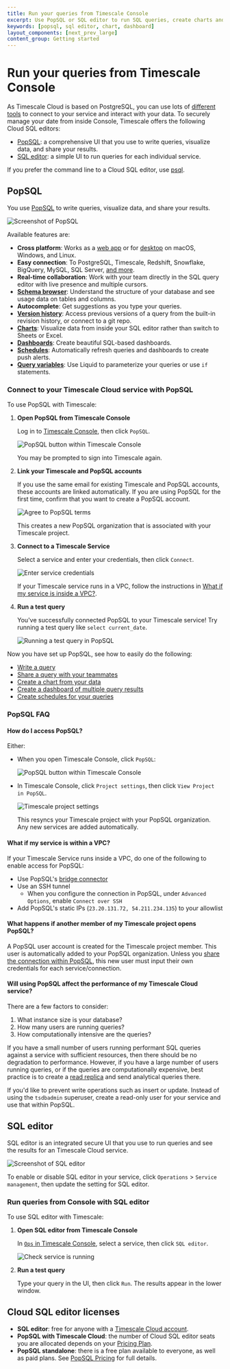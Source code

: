 ```yaml
---
title: Run your queries from Timescale Console
excerpt: Use PopSQL or SQL editor to run SQL queries, create charts and dashboards, and collaborate with teammates.
keywords: [popsql, sql editor, chart, dashboard]
layout_components: [next_prev_large]
content_group: Getting started
---
```


# Run your queries from Timescale Console

As Timescale Cloud is based on PostgreSQL, you can use lots of [different tools][integrations] to 
connect to your service and interact with your data. To securely manage your date from inside 
Console, Timescale offers the following Cloud SQL editors:

- [PopSQL][run-popsql]: a comprehensive UI that you use to write queries, visualize data, 
   and share your results.
- [SQL editor][run-sqleditor]: a simple UI to run queries for each individual service.


If you prefer the command line to a Cloud SQL editor, use [psql][install-psql].

## PopSQL

You use [PopSQL](https://popsql.com) to write queries, visualize data, and share your results. 

![Screenshot of PopSQL](https://assets.timescale.com/docs/images/popsql_product_screenshot.png)

Available features are:

- **Cross platform**:  Works as a [web app](https://app.popsql.com) or for [desktop](https://popsql.com/download) on macOS, Windows, and Linux.
- **Easy connection**: To PostgreSQL, Timescale, Redshift, Snowflake, BigQuery, MySQL, SQL
  Server, [and more](https://popsql.com/connections).
- **Real-time collaboration**: Work with your team directly in the SQL query
  editor with live presence and multiple cursors.
- **[Schema browser](https://docs.popsql.com/docs/schema)**: Understand the
  structure of your database and see usage data on tables and columns.
- **Autocomplete**: Get suggestions as you type your queries.
- **[Version history](https://docs.popsql.com/docs/version-history)**: Access previous versions of a query from the built-in revision history, or connect to a git repo.
- **[Charts](https://docs.popsql.com/docs/creating-charts)**: Visualize data from inside your SQL editor rather than 
  switch to Sheets or Excel.
- **[Dashboards](https://docs.popsql.com/docs/creating-dashboards)**: Create
  beautiful SQL-based dashboards.
- **[Schedules](https://docs.popsql.com/docs/scheduled-queries)**: Automatically
  refresh queries and dashboards to create push alerts.
- **[Query variables](https://docs.popsql.com/docs/query-variables)**: Use Liquid to
  parameterize your queries or use `if` statements.

### Connect to your Timescale Cloud service with PopSQL 
<Procedure>

To use PopSQL with Timescale:

1.  **Open PopSQL from Timescale Console**

    Log in to [Timescale Console][timescale-console], then click `PopSQL`. 
  
    ![PopSQL button within Timescale
    Console](https://assets.timescale.com/docs/images/popsql_button_in_console.png)

    You may be prompted to sign into Timescale again.

2. **Link your Timescale and PopSQL accounts** 

   If you use the same email for existing Timescale and PopSQL accounts, these accounts are linked automatically. If you are using PopSQL for the first time, confirm that you want to create a PopSQL account. 

    ![Agree to PopSQL terms](https://assets.timescale.com/docs/images/popsql_terms.png)

   This creates a new PopSQL organization that is associated with your Timescale project.

3. **Connect to a Timescale Service**

    Select a service and enter your credentials, then click `Connect`.

   ![Enter service credentials](https://assets.timescale.com/docs/images/popsql_enter_service_credentials.png)

    If your Timescale service runs in a VPC, follow the instructions in [What if my service
    is inside a VPC?](#what-if-my-service-is-within-a-vpc).

4. **Run a test query**

      You've successfully connected PopSQL to your Timescale service!
      Try running a test query like `select current_date`.
      
      ![Running a test query in PopSQL](https://assets.timescale.com/docs/images/popsql_test_query.png)

</Procedure>

Now you have set up PopSQL, see how to easily do the following:

- [Write a query](https://docs.popsql.com/docs/writing-a-query)
- [Share a query with your
  teammates](https://docs.popsql.com/docs/sharing-a-link-to-your-query-and-results)
- [Create a chart from your
  data](https://docs.popsql.com/docs/creating-charts)
- [Create a dashboard of multiple query
  results](https://docs.popsql.com/docs/creating-dashboards)
- [Create schedules for your
  queries](https://docs.popsql.com/docs/scheduled-queries)



### PopSQL FAQ

#### How do I access PopSQL?

Either:

- When you open Timescale Console, click `PopSQL`:

    ![PopSQL button within Timescale
    Console](https://assets.timescale.com/docs/images/popsql_button_in_console.png)

- In Timescale Console, click  `Project settings`, then click `View Project in
  PopSQL`. 

  ![Timescale project settings](https://assets.timescale.com/docs/images/popsql_project_settings.png)

  This resyncs your Timescale project with your PopSQL organization. Any new services are added automatically.


#### What if my service is within a VPC?

If your Timescale Service runs inside a VPC, do one of the following to enable access for PopSQL:

- Use PopSQL's [bridge connector](https://docs.popsql.com/docs/bridge-connector)
- Use an SSH tunnel
  - When you configure the connection in PopSQL, under `Advanced Options`, enable `Connect over SSH`
- Add PopSQL's static IPs (`23.20.131.72, 54.211.234.135`) to your allowlist

#### What happens if another member of my Timescale project opens PopSQL?

A PopSQL user account is created for the Timescale project member. This 
user is automatically added to your PopSQL organization. Unless you 
[share the connection within PopSQL](https://docs.popsql.com/docs/shared-connections), this 
new user must input their own credentials for each service/connection.

#### Will using PopSQL affect the performance of my Timescale Cloud service?

There are a few factors to consider:

1. What instance size is your database?
1. How many users are running queries?
1. How computationally intensive are the queries?

If you have a small number of users running performant SQL queries against a
service with sufficient resources, then there should be no degradation to
performance. However, if you have a large number of users running queries, or if 
the queries are computationally expensive, best practice is to create 
a [read replica][readreplica] and send analytical queries there.

If you'd like to prevent write operations such as insert or update. Instead 
of using the `tsdbadmin` superuser, create a read-only user for your service and
use that within PopSQL.



## SQL editor

SQL editor is an integrated secure UI that you use to run queries and see the results
for an Timescale Cloud service.

![Screenshot of SQL editor](https://assets.timescale.com/docs/images/sqleditor.png)

To enable or disable SQL editor in your service, click `Operations` > `Service management`, then
update the setting for SQL editor.

### Run queries from Console with SQL editor

<Procedure>

To use SQL editor with Timescale:

1.  **Open SQL editor from Timescale Console**

    In [`Ops` in Timescale Console][portal-ops-mode], select a service, then click `SQL editor`.

    ![Check service is running](https://assets.timescale.com/docs/images/ops-view-sql-editor.png)

4. **Run a test query**

   Type your query in the UI, then click `Run`. The results appear in the lower window.

</Procedure>


## Cloud SQL editor licenses

* **SQL editor**: free for anyone with a [Timescale Cloud account][create-cloud-account].
* **PopSQL with Timescale Cloud**: the number of Cloud SQL editor seats you are allocated depends on your 
  [Pricing Plan][pricing-plan-features].
* **PopSQL standalone**: there is a free plan available to everyone, as well as paid plans. See  [PopSQL Pricing](https://popsql.com/pricing) for full 
  details.



[readreplica]: /use-timescale/:currentVersion:/ha-replicas/read-scaling/
[run-popsql]: /getting-started/:currentVersion:/run-queries-from-console/#popsql
[run-sqleditor]: /getting-started/:currentVersion:/run-queries-from-console/#sql-editor
[integrations]: /use-timescale/:currentVersion:/integrations/query-admin/
[timescale-console]: https://console.cloud.timescale.com/
[portal-ops-mode]: https://console.cloud.timescale.com/dashboard/services
[pricing-plan-features]: https://www.timescale.com/pricing#features
[install-psql]: /use-timescale/:currentVersion:/integrations/query-admin/psql/
[create-cloud-account]: /getting-started/:currentVersion:/services/#create-a-timescale-cloud-account

